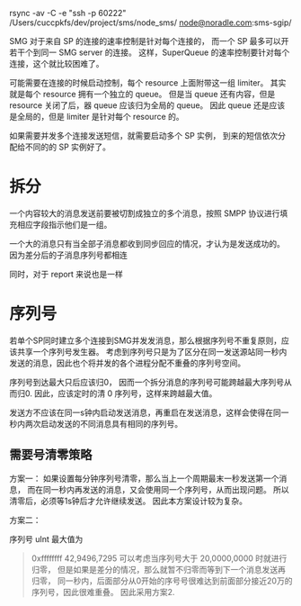 rsync -av -C -e "ssh -p 60222" /Users/cuccpkfs/dev/project/sms/node_sms/ node@noradle.com:sms-sgip/

SMG 对于来自 SP 的连接的速率控制是针对每个连接的，
而一个 SP 最多可以开若干个到同一 SMG server 的连接。
这样，SuperQueue 的速率控制要针对每个连接，这个就比较困难了。

可能需要在连接的时候启动控制，每个 resource 上面附带这一组 limiter。
其实就是每个 resource 拥有一个独立的 queue。
但是当 queue 还有内容，但是 resource 关闭了后，器 queue 应该归为全局的 queue。
因此 queue 还是应该是全局的，但是 limiter 是针对每个 resource 的。

如果需要并发多个连接发送短信，就需要启动多个 SP 实例，
到来的短信依次分配给不同的的 SP 实例好了。

拆分
=======

一个内容较大的消息发送前要被切割成独立的多个消息，按照 SMPP 协议进行填充相应字段指示他们是一组。

一个大的消息只有当全部子消息都收到同步回应的情况，才认为是发送成功的。
因为差分后的子消息序列号都相连

同时，对于 report 来说也是一样


序列号
========


若单个SP同时建立多个连接到SMG并发发消息，那么根据序列号不重复原则，应该共享一个序列号发生器。
考虑到序列号只是为了区分在同一发送源站同一秒内发送的消息，因此也个将并发的各个进程分配不重叠的序列号空间。

序列号到达最大只后应该归0，
因而一个拆分消息的序列号可能跨越最大序列号从而归0.
因此，应该定时的清 0 序列号，这样来跨越最大值。

发送方不应该在同一s钟内启动发送消息，再重启在发送消息，这样会使得在同一秒内两次启动发送的不同消息具有相同的序列号。

需要号清零策略
---------------

方案一：
如果设置每分钟序列号清零，那么当上一个周期最末一秒发送第一个消息，
而在同一秒内再发送的消息，又会使用同一个序列号，从而出现问题。
所以清零后，必须等1s钟后才允许继续发送。
因此本方案设计较为复杂。

方案二：

序列号 uInt 最大值为
> 0xffffffff
42,9496,7295
可以考虑当序列号大于 20,0000,0000 时就进行归零，
但是如果是差分的情况，那么就暂不归零而等到下一个消息发送再归零，
同一秒内，后面部分从0开始的序号号很难达到前面部分接近20万的序列号，因此很难重叠。
因此采用方案2.
